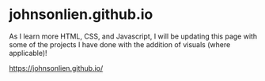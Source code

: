 # johnsonlien.github.io
As I learn more HTML, CSS, and Javascript, I will be updating this page with some of the projects I have done with the addition of visuals (where applicable)!

https://johnsonlien.github.io/

